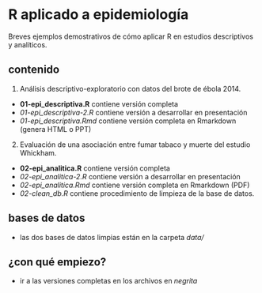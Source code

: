 # R aplicado a epidemiología

Breves ejemplos demostrativos de cómo aplicar R en estudios descriptivos y analíticos.

## contenido

1. Análisis descriptivo-exploratorio con datos del brote de ébola 2014.

  - __01-epi_descriptiva.R__ contiene versión completa
  - _01-epi_descriptiva-2.R_ contiene versión a desarrollar en presentación
  - _01-epi_descriptiva.Rmd_ contiene versión completa en Rmarkdown (genera HTML o PPT)

2. Evaluación de una asociación entre fumar tabaco y muerte del estudio Whickham.
  
  - __02-epi_analitica.R__ contiene versión completa
  - _02-epi_analitica-2.R_ contiene versión a desarrollar en presentación
  - _02-epi_analitica.Rmd_ contiene versión completa en Rmarkdown (PDF)
  - _02-clean_db.R_ contiene procedimiento de limpieza de la base de datos.

## bases de datos

- las dos bases de datos limpias están en la carpeta _data/_

## ¿con qué empiezo?

- ir a las versiones completas en los archivos en _negrita_
